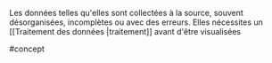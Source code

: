 
Les données telles qu'elles sont collectées à la source, souvent désorganisées, incomplètes ou avec des erreurs. Elles nécessites un [[Traitement des données |traitement]] avant d'être visualisées


#concept
